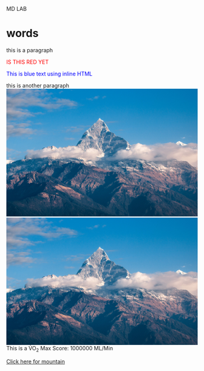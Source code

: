 <p style="text-align: left;"> MD LAB </p>

# words

this is a paragraph 

<p style="color:Red;">IS THIS RED YET</p>
<span style="color: blue;">This is blue text using inline HTML</span>

this is another paragraph ![screenshot](mountain.jpg)
<img style="float: right;" src="mountain.jpg">

This is a V&#775;O<sub>2</sub> Max Score: 1000000 ML/Min 

[Click here for mountain](images/mountain.jpg) 


